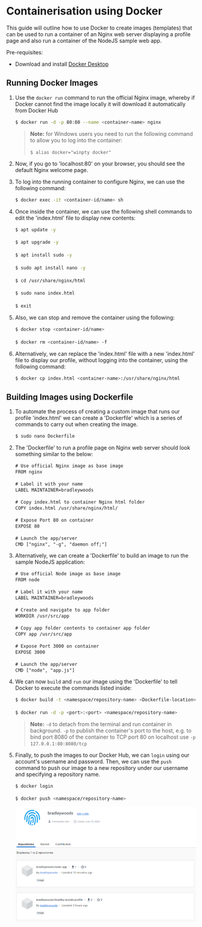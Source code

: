 # Containerisation using Docker

This guide will outline how to use Docker to create images (templates) that can be used to run a container of an Nginx web server displaying a profile page and also run a container of the NodeJS sample web app.

Pre-requisites:

- Download and install [Docker Desktop](https://www.docker.com/)

## Running Docker Images

1. Use the `docker run` command to run the official Nginx image, whereby if Docker cannot find the image locally it will download it automatically from Docker Hub

    ```bash
    $ docker run -d -p 80:80 --name <container-name> nginx
    ```

    > **Note:** for Windows users you need to run the following command to allow you to log into the container:
    >
    > `$ alias docker="winpty docker"`

2. Now, if you go to 'localhost:80' on your browser, you should see the default Nginx welcome page.

3. To log into the running container to configure Nginx, we can use the following command:

    ```bash
    $ docker exec -it <container-id/name> sh
    ```

4. Once inside the container, we can use the following shell commands to edit the 'index.html' file to display new contents:

    ```bash
    $ apt update -y

    $ apt upgrade -y

    $ apt install sudo -y

    $ sudo apt install nano -y

    $ cd /usr/share/nginx/html

    $ sudo nano index.html

    $ exit
    ```

5. Also, we can stop and remove the container using the following:

    ```bash
    $ docker stop <container-id/name>

    $ docker rm <container-id/name> -f
    ```

6. Alternatively, we can replace the 'index.html' file with a new 'index.html' file to display our profile, without logging into the container, using the following command:

    ```bash
    $ docker cp index.html <container-name>:/usr/share/nginx/html
    ```

## Building Images using Dockerfile

1. To automate the process of creating a custom image that runs our profile 'index.html' we can create a 'Dockerfile' which is a series of commands to carry out when creating the image.

    ```bash
    $ sudo nano Dockerfile
    ```

2. The 'Dockerfile' to run a profile page on Nginx web server should look something similar to the below:

    ```docker
    # Use official Nginx image as base image
    FROM nginx

    # Label it with your name
    LABEL MAINTAINER=bradleywoods

    # Copy index.html to container Nginx html folder
    COPY index.html /usr/share/nginx/html/

    # Expose Port 80 on container
    EXPOSE 80

    # Launch the app/server
    CMD ["nginx", "-g", "daemon off;"]
    ```

3. Alternatively, we can create a 'Dockerfile' to build an image to run the sample NodeJS application:

    ```docker
    # Use official Node image as base image
    FROM node

    # Label it with your name
    LABEL MAINTAINER=bradleywoods

    # Create and navigate to app folder
    WORKDIR /usr/src/app

    # Copy app folder contents to container app folder
    COPY app /usr/src/app

    # Expose Port 3000 on container
    EXPOSE 3000

    # Launch the app/server
    CMD ["node", "app.js"]
    ```

4. We can now `build` and `run` our image using the 'Dockerfile' to tell Docker to execute the commands listed inside:

    ```bash
    $ docker build -t <namespace/repository-name> <Dockerfile-location>

    $ docker run -d -p <port>:<port> <namespace/repository-name>
    ```

    > **Note:** `-d` to detach from the terminal and run container in background. `-p` to publish the container's port to the host, e.g. to bind port 8080 of the container to TCP port 80 on localhost use `-p 127.0.0.1:80:8080/tcp`

5. Finally, to push the images to our Docker Hub, we can `login` using our account's username and password. Then, we can use the `push` command to push our image to a new repository under our username and specifying a repository name.

    ```bash
    $ docker login

    $ docker push <namespace/repository-name>
    ```

    ![Docker Hub](images/docker-hub.png)
